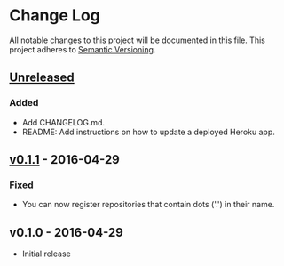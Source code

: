 # Change Log

All notable changes to this project will be documented in this file.
This project adheres to [Semantic Versioning](http://semver.org/).

## [Unreleased]

### Added

- Add CHANGELOG.md.
- README: Add instructions on how to update a deployed Heroku app.

## [v0.1.1] - 2016-04-29

### Fixed

- You can now register repositories that contain dots ('.') in their name.

## v0.1.0 - 2016-04-29

- Initial release

[Unreleased]: https://github.com/japaric/homu-on-heroku/compare/v0.1.1...HEAD
[v0.1.1]: https://github.com/japaric/homu-on-heroku/compare/v0.1.0...v0.1.1
